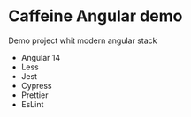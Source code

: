 # Caffeine Angular demo

Demo project whit modern angular stack
- Angular 14
- Less
- Jest
- Cypress
- Prettier
- EsLint